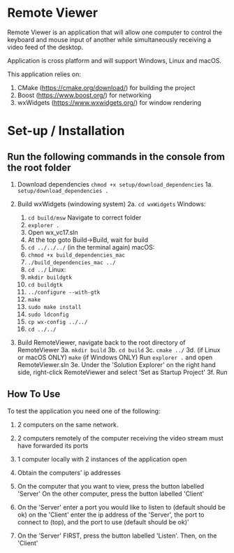 Remote Viewer
=============

Remote Viewer is an application that will allow
one computer to control the keyboard and mouse input
of another while simultaneously receiving a video feed
of the desktop. 

Application is cross platform and will support Windows, Linux and macOS.

This application relies on:
  1. CMake (https://cmake.org/download/) for building the project
  2. Boost (https://www.boost.org/) for networking
  3. wxWidgets (https://www.wxwidgets.org/) for window rendering

# Set-up / Installation
## Run the following commands in the console from the root folder
1. Download dependencies `chmod +x setup/download_dependencies`
  1a. `setup/download_dependencies .`

2. Build wxWidgets (windowing system)
  2a. `cd wxWidgets`
  Windows:
    1. `cd build/msw` Navigate to correct folder
    2. `explorer .`
    3. Open wx_vc17.sln
    4. At the top goto Build->Build, wait for build
    5. `cd ../../../` (in the terminal again)
  macOS:
    1. `chmod +x build_dependencies_mac`
    2. `./build_dependencies_mac ../`
    3. `cd ../`
  Linux:
    1. `mkdir buildgtk`
    2. `cd buildgtk`
    3. `../configure --with-gtk`
    4. `make`
    5. `sudo make install`
    6. `sudo ldconfig`
    7. `cp wx-config ../../`
    8. `cd ../../`

3. Build RemoteViewer, navigate back to the root directory of RemoteViewer
  3a. `mkdir build`
  3b. `cd build`
  3c. `cmake ../`
  3d. (if Linux or macOS ONLY) `make`
      (if Windows ONLY) Run `explorer .` and open RemoteViewer.sln
      3e. Under the 'Solution Explorer' on the right hand side, 
        right-click RemoteViewer and select 'Set as Startup Project'
      3f. Run

## How To Use
To test the application you need one of the following:
  1. 2 computers on the same network.
  2. 2 computers remotely of the computer receiving the video stream must have forwarded its ports
  3. 1 computer locally with 2 instances of the application open
 
1. Obtain the computers' ip addresses 
2. On the computer that you want to view, press the button labelled 'Server'
   On the other computer, press the button labelled 'Client'
3. On the 'Server' enter a port you would like to listen to (default should be ok)
   on the 'Client' enter the ip address of the 'Server', the port to connect to (top), and the port to use (default should be ok)'
4. On the 'Server' FIRST, press the button labelled 'Listen'. Then, on the 'Client' 
